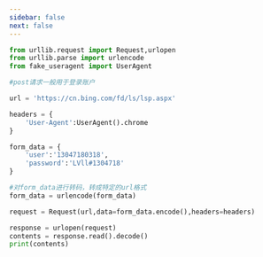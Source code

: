 ```yaml
---
sidebar: false
next: false
---
```

<BlogInfo/>






```python
from urllib.request import Request,urlopen
from urllib.parse import urlencode
from fake_useragent import UserAgent

#post请求一般用于登录账户

url = 'https://cn.bing.com/fd/ls/lsp.aspx'

headers = {
    'User-Agent':UserAgent().chrome
}

form_data = {
    'user':'13047180318',
    'password':'LVll#1304718'
}

#对form_data进行转码，转成特定的url格式
form_data = urlencode(form_data)

request = Request(url,data=form_data.encode(),headers=headers)

response = urlopen(request)
contents = response.read().decode()
print(contents)
```






<ActionBox />
        
<style>#top-box {margin-top:0.5rem!important;}</style>